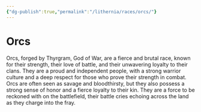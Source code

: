 ```yaml
---
{"dg-publish":true,"permalink":"/lithernia/races/orcs/"}
---
```



# Orcs

Orcs,  forged by Thyrgram,  God of War,  are a fierce and brutal race,  known for their strength,  their love of battle,  and their unwavering loyalty to their clans.  They are a proud and independent people,  with a strong warrior culture and a deep respect for those who prove their strength in combat.  Orcs are often seen as savage and bloodthirsty,  but they also possess a strong sense of honor and a fierce loyalty to their kin.  They are a force to be reckoned with on the battlefield,  their battle cries echoing across the land as they charge into the fray. 

